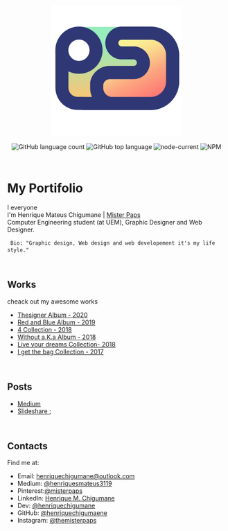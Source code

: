 <div align="center">
  <img width="300px" src="assets\img\favicon\android-chrome-512x512.png">
  
  ![GitHub language count](https://img.shields.io/github/languages/count/henriquechigumane/henriquechigumane.github.io)
  ![GitHub top language](https://img.shields.io/github/languages/top/henriquechigumane/henriquechigumane.github.io)
  ![node-current](https://img.shields.io/node/v/gulp)
  ![NPM](https://img.shields.io/npm/l/gulp)
</div>
 
 &nbsp;

# My Portifolio
I everyone </br> 
 I'm Henrique Mateus Chigumane  | [Mister Paps](https://www.instagram.com/themisterpaps)<br> 
 Computer Engineering student (at UEM), Graphic Designer and Web Designer.

```
 Bio: "Graphic design, Web design and web developement it's my life style."
 ```

 &nbsp;

 ## Works
 cheack out my awesome works
  - [Thesigner Album - 2020](https://photos.app.goo.gl/cp4Kv9dB6WZaQX9M7) 
  - [Red and Blue Album - 2019](https://photos.app.goo.gl/cp4Kv9dB6WZaQX9M7) 
  - [4  Collection - 2018](https://photos.app.goo.gl/2j4dkkMSPbykZBzk7)
  - [Without a.K.a Album - 2018](https://photos.app.goo.gl/cG46ip3qKeBEMwBXA)
  - [Live your dreams Collection- 2018](https://photos.app.goo.gl/LZAGphgimEqgx6FT6)
  - [I get the bag Collection - 2017](https://photos.app.goo.gl/gTZ7VKGpEgMuRwd5A)  
 
  &nbsp;

  ## Posts  
  - [Medium ](https://medium.com/@henriquesmateus3119)
  - [Slideshare ](http://slideshare.com/);

  &nbsp;

  ## Contacts
  Find me at:  
- Email: henriquechigumane@outlook.com  
- Medium: [@henriquesmateus3119](https://medium.com/@henriquesmateus3119)
- Pinterest:[@misterpaps](https://pinterest.com/misterpaps)
- LinkedIn: [Henrique M. Chigumane](https://www.linkedin.com/in/henrique-mateus-chigumane-93976417a)
- Dev: [@henriquechigumane](https://dev.to/henriquechigumane)
- GitHub: [@henriquechigumaene](https://github.com/HenriqueChigumane/)
- Instagram: [@themisterpaps](https://www.instagram.com/themisterpaps)

